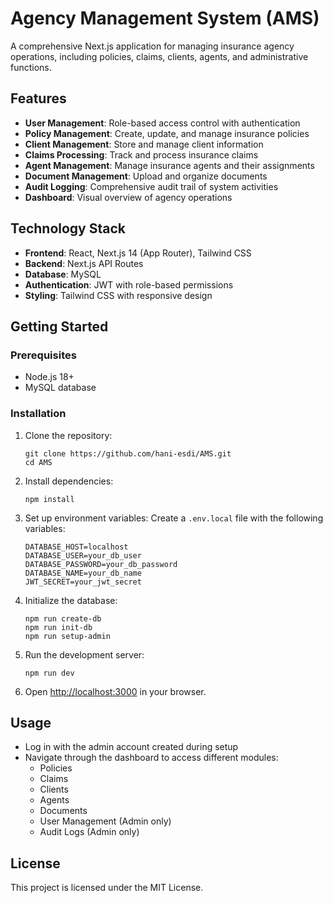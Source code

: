 # Agency Management System (AMS)

A comprehensive Next.js application for managing insurance agency operations, including policies, claims, clients, agents, and administrative functions.

## Features

- **User Management**: Role-based access control with authentication
- **Policy Management**: Create, update, and manage insurance policies
- **Client Management**: Store and manage client information
- **Claims Processing**: Track and process insurance claims
- **Agent Management**: Manage insurance agents and their assignments
- **Document Management**: Upload and organize documents
- **Audit Logging**: Comprehensive audit trail of system activities
- **Dashboard**: Visual overview of agency operations

## Technology Stack

- **Frontend**: React, Next.js 14 (App Router), Tailwind CSS
- **Backend**: Next.js API Routes
- **Database**: MySQL
- **Authentication**: JWT with role-based permissions
- **Styling**: Tailwind CSS with responsive design

## Getting Started

### Prerequisites

- Node.js 18+ 
- MySQL database

### Installation

1. Clone the repository:
   ```
   git clone https://github.com/hani-esdi/AMS.git
   cd AMS
   ```

2. Install dependencies:
   ```
   npm install
   ```

3. Set up environment variables:
   Create a `.env.local` file with the following variables:
   ```
   DATABASE_HOST=localhost
   DATABASE_USER=your_db_user
   DATABASE_PASSWORD=your_db_password
   DATABASE_NAME=your_db_name
   JWT_SECRET=your_jwt_secret
   ```

4. Initialize the database:
   ```
   npm run create-db
   npm run init-db
   npm run setup-admin
   ```

5. Run the development server:
   ```
   npm run dev
   ```

6. Open [http://localhost:3000](http://localhost:3000) in your browser.

## Usage

- Log in with the admin account created during setup
- Navigate through the dashboard to access different modules:
  - Policies
  - Claims
  - Clients
  - Agents
  - Documents
  - User Management (Admin only)
  - Audit Logs (Admin only)

## License

This project is licensed under the MIT License.